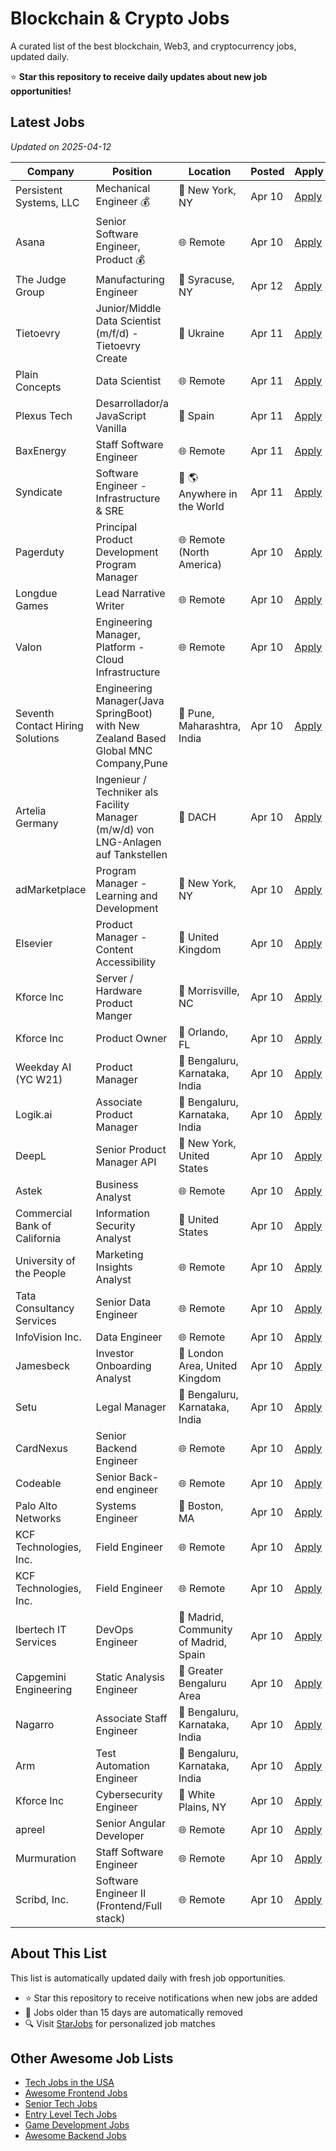 # Blockchain & Crypto Jobs

A curated list of the best blockchain, Web3, and cryptocurrency jobs, updated daily.

⭐ **Star this repository to receive daily updates about new job opportunities!**

## Latest Jobs

*Updated on 2025-04-12*

| Company | Position | Location | Posted | Apply |
| ------- | -------- | -------- | ------ | ------ |
| Persistent Systems, LLC | Mechanical Engineer 💰 | 📍 New York, NY | Apr 10 | [Apply](https://starjobs.dev/jobs/be2fb28c5e444e37ba966764ca666327?utm=github) |
| Asana | Senior Software Engineer, Product 💰 | 🌐 Remote | Apr 10 | [Apply](https://starjobs.dev/jobs/c714e618b4e245dab438f878985d31bb?utm=github) |
| The Judge Group | Manufacturing Engineer | 📍 Syracuse, NY | Apr 12 | [Apply](https://starjobs.dev/jobs/1c651e4dee214bdc87b947d1304a73ff?utm=github) |
| Tietoevry | Junior/Middle Data Scientist (m/f/d) - Tietoevry Create | 📍 Ukraine | Apr 11 | [Apply](https://starjobs.dev/jobs/7e73b2e02e9c4680a9e071746c23cc8a?utm=github) |
| Plain Concepts | Data Scientist | 🌐 Remote | Apr 11 | [Apply](https://starjobs.dev/jobs/b7667de20dbd471797e39f04aac020a8?utm=github) |
| Plexus Tech | Desarrollador/a JavaScript Vanilla | 📍 Spain | Apr 11 | [Apply](https://starjobs.dev/jobs/373a36f96434485db971d8d7f291ae16?utm=github) |
| BaxEnergy | Staff Software Engineer | 🌐 Remote | Apr 11 | [Apply](https://starjobs.dev/jobs/157ec16f60dd4a75a91c7a54c84b1d43?utm=github) |
| Syndicate | Software Engineer - Infrastructure & SRE | 📍 🌎 Anywhere in the World | Apr 11 | [Apply](https://starjobs.dev/jobs/090c59d83b9948ce9333ce49edb80c5f?utm=github) |
| Pagerduty | Principal Product Development Program Manager | 🌐 Remote (North America) | Apr 10 | [Apply](https://starjobs.dev/jobs/ab255c548ceb4658be08a55bc0b8b9b0?utm=github) |
| Longdue Games | Lead Narrative Writer | 🌐 Remote | Apr 10 | [Apply](https://starjobs.dev/jobs/fcc281c296624170908cc18ed8420240?utm=github) |
| Valon | Engineering Manager, Platform - Cloud Infrastructure | 🌐 Remote | Apr 10 | [Apply](https://starjobs.dev/jobs/814c7731525b4d419f6e9e579ae6a378?utm=github) |
| Seventh Contact Hiring Solutions | Engineering Manager(Java SpringBoot) with New Zealand Based Global MNC Company,Pune | 📍 Pune, Maharashtra, India | Apr 10 | [Apply](https://starjobs.dev/jobs/4ace0b90e4e54b16b4f8ea0b274a9b74?utm=github) |
| Artelia Germany | Ingenieur / Techniker als Facility Manager (m/w/d) von LNG-Anlagen auf Tankstellen | 📍 DACH | Apr 10 | [Apply](https://starjobs.dev/jobs/e34bdf821a214237a5eee9a844076a99?utm=github) |
| adMarketplace | Program Manager - Learning and Development | 📍 New York, NY | Apr 10 | [Apply](https://starjobs.dev/jobs/72f012ad107c4ad0b0b7c6b808ea99cb?utm=github) |
| Elsevier | Product Manager - Content Accessibility | 📍 United Kingdom | Apr 10 | [Apply](https://starjobs.dev/jobs/7aef6f7d41074fa9a7d0327e4631d919?utm=github) |
| Kforce Inc | Server / Hardware Product Manger | 📍 Morrisville, NC | Apr 10 | [Apply](https://starjobs.dev/jobs/f4399dfa9989458589078cad39416bb0?utm=github) |
| Kforce Inc | Product Owner | 📍 Orlando, FL | Apr 10 | [Apply](https://starjobs.dev/jobs/cf95d910373349d08ea1fdfc58c14fe7?utm=github) |
| Weekday AI (YC W21) | Product Manager | 📍 Bengaluru, Karnataka, India | Apr 10 | [Apply](https://starjobs.dev/jobs/b619d859f67644f5a59be645e122ba4d?utm=github) |
| Logik.ai | Associate Product Manager | 📍 Bengaluru, Karnataka, India | Apr 10 | [Apply](https://starjobs.dev/jobs/e459ea87b213431885f89de5a31198c8?utm=github) |
| DeepL | Senior Product Manager API | 📍 New York, United States | Apr 10 | [Apply](https://starjobs.dev/jobs/10092ffbe3644421ba60e3839a8ea0d7?utm=github) |
| Astek | Business Analyst | 🌐 Remote | Apr 10 | [Apply](https://starjobs.dev/jobs/7cbd0a00a9d64131b60f6e2c93b9d6e2?utm=github) |
| Commercial Bank of California | Information Security Analyst | 📍 United States | Apr 10 | [Apply](https://starjobs.dev/jobs/1f429f4dfd8247c1969f88f845ea8703?utm=github) |
| University of the People | Marketing Insights Analyst | 🌐 Remote | Apr 10 | [Apply](https://starjobs.dev/jobs/6447d691c22a4963a234311f878ad200?utm=github) |
| Tata Consultancy Services | Senior Data Engineer | 🌐 Remote | Apr 10 | [Apply](https://starjobs.dev/jobs/71e46a17d233449ebce17b16b62364a6?utm=github) |
| InfoVision Inc. | Data Engineer | 🌐 Remote | Apr 10 | [Apply](https://starjobs.dev/jobs/cece70c4b16a4251ae9e1c40aeb9f97b?utm=github) |
| Jamesbeck | Investor Onboarding Analyst | 📍 London Area, United Kingdom | Apr 10 | [Apply](https://starjobs.dev/jobs/71d42eef374b47398695f9155eeda014?utm=github) |
| Setu | Legal Manager | 📍 Bengaluru, Karnataka, India | Apr 10 | [Apply](https://starjobs.dev/jobs/8452f9b96c4f48ab8e358f307234543b?utm=github) |
| CardNexus | Senior Backend Engineer | 🌐 Remote | Apr 10 | [Apply](https://starjobs.dev/jobs/07fa12fd018f43dca8f505048f44ecfc?utm=github) |
| Codeable | Senior Back-end engineer | 🌐 Remote | Apr 10 | [Apply](https://starjobs.dev/jobs/6fa7a8ad63584564b04ba4f0bdc76f8f?utm=github) |
| Palo Alto Networks | Systems Engineer | 📍 Boston, MA | Apr 10 | [Apply](https://starjobs.dev/jobs/9f2c5034d7574db1be68387d7e46e7d8?utm=github) |
| KCF Technologies, Inc. | Field Engineer | 🌐 Remote | Apr 10 | [Apply](https://starjobs.dev/jobs/e28781213e1b4376bd7efb1149afa045?utm=github) |
| KCF Technologies, Inc. | Field Engineer | 🌐 Remote | Apr 10 | [Apply](https://starjobs.dev/jobs/1797d66de8484910be20745ffe435356?utm=github) |
| Ibertech IT Services | DevOps Engineer | 📍 Madrid, Community of Madrid, Spain | Apr 10 | [Apply](https://starjobs.dev/jobs/11768c98db7d40fc90d00279b60a7aec?utm=github) |
| Capgemini Engineering | Static Analysis Engineer | 📍 Greater Bengaluru Area | Apr 10 | [Apply](https://starjobs.dev/jobs/dfccf978fddb4a3db548d5bb96baa918?utm=github) |
| Nagarro | Associate Staff Engineer | 📍 Bengaluru, Karnataka, India | Apr 10 | [Apply](https://starjobs.dev/jobs/d0caf015183b413a8695ef818d8fb756?utm=github) |
| Arm | Test Automation Engineer | 📍 Bengaluru, Karnataka, India | Apr 10 | [Apply](https://starjobs.dev/jobs/5e7c87878aaa4eaca6cbd0e1b4ef7869?utm=github) |
| Kforce Inc | Cybersecurity Engineer | 📍 White Plains, NY | Apr 10 | [Apply](https://starjobs.dev/jobs/61c27dad2b4b4420be230e39f00a0ca3?utm=github) |
| apreel | Senior Angular Developer | 🌐 Remote | Apr 10 | [Apply](https://starjobs.dev/jobs/d20e9b6b888b4763a5a80dd8c82d7249?utm=github) |
| Murmuration | Staff Software Engineer | 🌐 Remote | Apr 10 | [Apply](https://starjobs.dev/jobs/e63f700525dd4bfe9ff747dd47c103b6?utm=github) |
| Scribd, Inc. | Software Engineer II (Frontend/Full stack) | 🌐 Remote | Apr 10 | [Apply](https://starjobs.dev/jobs/9acbc778907647a68774811fe78f7892?utm=github) |


## About This List

This list is automatically updated daily with fresh job opportunities.

* ⭐ Star this repository to receive notifications when new jobs are added
* 🔄 Jobs older than 15 days are automatically removed
* 🔍 Visit [StarJobs](https://starjobs.dev?utm=github) for personalized job matches

## Other Awesome Job Lists

* [Tech Jobs in the USA](https://github.com/bansalnagesh/tech-jobs-usa)
* [Awesome Frontend Jobs](https://github.com/bansalnagesh/awesome-frontend-jobs)
* [Senior Tech Jobs](https://github.com/bansalnagesh/senior-tech-jobs)
* [Entry Level Tech Jobs](https://github.com/bansalnagesh/entry-level-tech-jobs)
* [Game Development Jobs](https://github.com/bansalnagesh/game-development-jobs)
* [Awesome Backend Jobs](https://github.com/bansalnagesh/awesome-backend-jobs)
